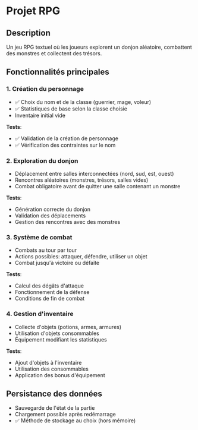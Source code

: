 # Projet RPG

## Description
Un jeu RPG textuel où les joueurs explorent un donjon aléatoire, combattent des monstres et collectent des trésors.

## Fonctionnalités principales

### 1. Création du personnage
- ✅ Choix du nom et de la classe (guerrier, mage, voleur)
- ✅ Statistiques de base selon la classe choisie
- Inventaire initial vide

**Tests**:
- ✅ Validation de la création de personnage
- ✅ Vérification des contraintes sur le nom

### 2. Exploration du donjon
- Déplacement entre salles interconnectées (nord, sud, est, ouest)
- Rencontres aléatoires (monstres, trésors, salles vides)
- Combat obligatoire avant de quitter une salle contenant un monstre

**Tests**:
- Génération correcte du donjon
- Validation des déplacements
- Gestion des rencontres avec des monstres

### 3. Système de combat
- Combats au tour par tour
- Actions possibles: attaquer, défendre, utiliser un objet
- Combat jusqu'à victoire ou défaite

**Tests**:
- Calcul des dégâts d'attaque
- Fonctionnement de la défense
- Conditions de fin de combat

### 4. Gestion d'inventaire
- Collecte d'objets (potions, armes, armures)
- Utilisation d'objets consommables
- Équipement modifiant les statistiques

**Tests**:
- Ajout d'objets à l'inventaire
- Utilisation des consommables
- Application des bonus d'équipement

## Persistance des données
- Sauvegarde de l'état de la partie
- Chargement possible après redémarrage
- ✅ Méthode de stockage au choix (hors mémoire)
